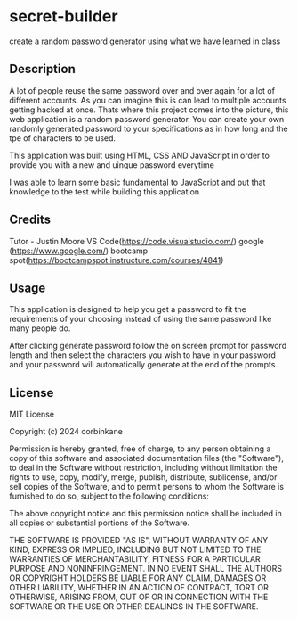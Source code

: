 # secret-builder
create a random password generator using what we have learned in class

## Description
A lot of people reuse the same password over and over again for a lot of different accounts. As you can imagine this is can lead to multiple accounts getting hacked at once. Thats where this project comes into the picture, this web application is a random password generator. You can create your own randomly generated password to your specifications as in how long and the tpe of characters to be used.

This application was built using HTML, CSS AND JavaScript in order to provide you with a new and uinque password everytime

I was able to learn some basic fundamental to JavaScript and put that knowledge to the test while building this application
## Credits
Tutor - Justin Moore
VS Code(https://code.visualstudio.com/)
google (https://www.google.com/)
bootcamp spot(https://bootcampspot.instructure.com/courses/4841)
## Usage
This application is designed to help you get a password to fit the requirements of your choosing instead of using the same password like many people do.

After clicking generate password follow the on screen prompt for password length and then select the characters you wish to have in your password and your password will automatically generate at the end of the prompts.


## License
MIT License

Copyright (c) 2024 corbinkane

Permission is hereby granted, free of charge, to any person obtaining a copy
of this software and associated documentation files (the "Software"), to deal
in the Software without restriction, including without limitation the rights
to use, copy, modify, merge, publish, distribute, sublicense, and/or sell
copies of the Software, and to permit persons to whom the Software is
furnished to do so, subject to the following conditions:

The above copyright notice and this permission notice shall be included in all
copies or substantial portions of the Software.

THE SOFTWARE IS PROVIDED "AS IS", WITHOUT WARRANTY OF ANY KIND, EXPRESS OR
IMPLIED, INCLUDING BUT NOT LIMITED TO THE WARRANTIES OF MERCHANTABILITY,
FITNESS FOR A PARTICULAR PURPOSE AND NONINFRINGEMENT. IN NO EVENT SHALL THE
AUTHORS OR COPYRIGHT HOLDERS BE LIABLE FOR ANY CLAIM, DAMAGES OR OTHER
LIABILITY, WHETHER IN AN ACTION OF CONTRACT, TORT OR OTHERWISE, ARISING FROM,
OUT OF OR IN CONNECTION WITH THE SOFTWARE OR THE USE OR OTHER DEALINGS IN THE
SOFTWARE.
